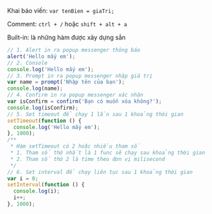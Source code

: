 Khai báo viến: `var tenBien = giaTri;`

Comment: `ctrl + /` hoặc `shift + alt + a`

Built-in: là những hàm được xây dựng sẳn

```jsx
// 1. Alert in ra popup messenger thông báo
alert('Hello mấy em');
// 2. Console
console.log('Hello mấy em');
// 3. Prompt in ra popup messenger nhập giá trị
var name = prompt('Nhập tên của bạn');
console.log(name);
// 4. Confirm in ra popup messenger xác nhận
var isConfirm = confirm('Bạn có muốn xóa không?');
console.log(isConfirm);
// 5. Set timeout để chạy 1 lần sau 1 khoảng thời gian
setTimeout(function () {
  console.log('Hello mấy em');
}, 1000);
/**
 * Hàm setTimeout có 2 hoặc nhiều tham số
 * 1. Tham số thứ nhất là 1 func sẽ chạy sau khoảng thời gian
 * 2. Tham số thứ 2 là time theo đơn vị milisecond
 */
// 6. Set interval để chạy liên tục sau 1 khoảng thời gian
var i = 0;
setInterval(function () {
  console.log(i);
  i++;
}, 1000);
```
